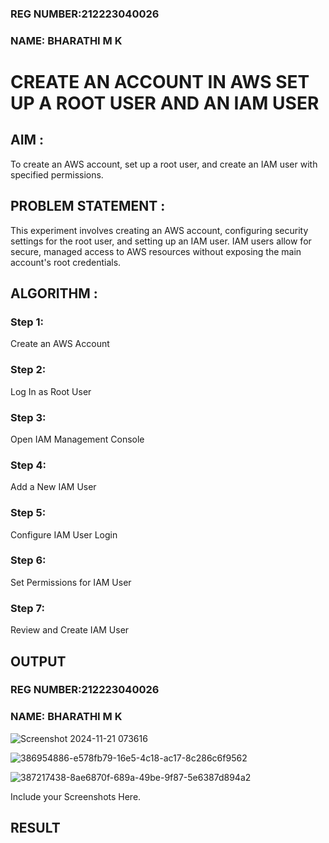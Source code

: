 ### REG NUMBER:212223040026
### NAME: BHARATHI M K
# CREATE AN  ACCOUNT IN AWS SET UP A ROOT USER AND AN IAM USER 
## AIM :
To create an AWS account, set up a root user, and create an IAM user with specified permissions.
## PROBLEM STATEMENT :
This experiment involves creating an AWS account, configuring security settings for the root user, and setting up an IAM user. IAM users allow for secure, managed access to AWS resources without exposing the main account's root credentials.

## ALGORITHM :
 ### Step 1:
 Create an AWS Account </br>
 ### Step 2:
 Log In as Root User </br>
 ### Step 3:
 Open IAM Management Console</br>
 ### Step 4:
 Add a New IAM User</br>
 ### Step 5:
 Configure IAM User Login</br>
 ### Step 6:
 Set Permissions for IAM User</br>
 ### Step 7:
 Review and Create IAM User</br>

## OUTPUT
### REG NUMBER:212223040026
### NAME: BHARATHI M K


![Screenshot 2024-11-21 073616](https://github.com/user-attachments/assets/3d9a0523-ab1c-4592-a0e0-9a8adde64211)

![386954886-e578fb79-16e5-4c18-ac17-8c286c6f9562](https://github.com/user-attachments/assets/3b333145-6cc2-4b0c-8c57-63a566072bf1)

 
![387217438-8ae6870f-689a-49be-9f87-5e6387d894a2](https://github.com/user-attachments/assets/f121d27d-7abe-4b5f-90e2-81262ad21d52)

 Include your Screenshots Here.
## RESULT
 
